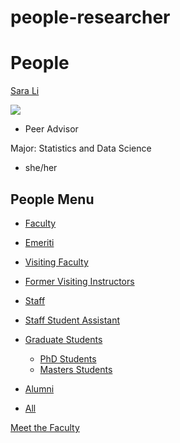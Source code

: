 # people-researcher

# People

[Sara Li](/people/sara-li)

[![](https://www.pstat.ucsb.edu/sites/default/files/styles/people_view/public/people/photo/headshot.jpg?itok=1WQoPO2v)](/people/sara-li)

- Peer Advisor

Major: Statistics and Data Science

- she/her

## People Menu

- [Faculty](/people/academic "Faculty")
- [Emeriti](/people/emeriti "Emeriti")
- [Visiting Faculty](/people/visiting "Visiting Faculty")
- [Former Visiting Instructors](/people/lecturer "Former Visiting Instructors")
- [Staff](/people/staff)
- [Staff Student Assistant](/people/researcher "Staff Student Assistant")
- [Graduate Students](/people/student "Graduate Students")
  
  - [PhD Students](/people/student/phd "PhD Students")
  - [Masters Students](/people/student/masters "Masters Students")
- [Alumni](/people/alumni)
- [All](/people/all)

[Meet the Faculty](/people/meet-the-faculty)